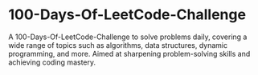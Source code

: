 # 100-Days-Of-LeetCode-Challenge
A 100-Days-Of-LeetCode-Challenge to solve problems daily, covering a wide range of topics such as algorithms, data structures, dynamic programming, and more. Aimed at sharpening problem-solving skills and achieving coding mastery.
